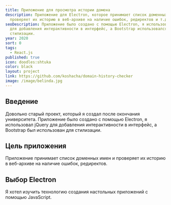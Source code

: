 ```yaml
---
title: Приложение для просмотра истории домена
description: Приложение для Electron, которое принимает список доменных имен и
  проверяет их историю в веб-архиве на наличие ошибок, редиректов и т.д.
seoDescription: Приложение было создано с помощью Electron, я использовал jQuery
  для добавления интерактивности в интерфейс, а Bootstrap использовался для
  стилизации.
year: 2020
sort: 0
tags:
  - React.js
published: true
icon: doodles:shtuka
color: black
layout: project
link: https://github.com/koshacha/domain-history-checker
image: /image/belinda.jpg
---
```


## Введение

Довольно старый проект, который я создал после окончания университета. Приложение было создано с помощью Electron, я использовал jQuery для добавления интерактивности в интерфейс, а Bootstrap был использован для стилизации.

## **Цель приложения**

Приложение принимает список доменных имен и проверяет их историю в веб-архиве на наличие ошибок, редиректов.

## **Выбор Electron**

Я хотел изучить технологию создания настольных приложений с помощью JavaScript.
